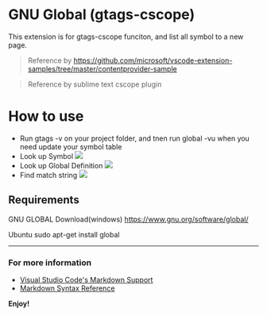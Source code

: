 # GNU Global (gtags-cscope)
This extension is for gtags-cscope funciton, and list all symbol to a new page.
> Reference by https://github.com/microsoft/vscode-extension-samples/tree/master/contentprovider-sample

> Reference by sublime text cscope plugin

# How to use

- Run gtags -v on your project folder, and tnen run global -vu when you need update your symbol table
- Look up Symbol
![](https://github.com/ianhsutw/GlobalSymbolScope/blob/master/images/lookupsymbol.gif)
- Look up Global Definition
![](https://github.com/ianhsutw/GlobalSymbolScope/blob/master/images/lookupglobaldefinition.gif)
- Find match string
![](https://github.com/ianhsutw/GlobalSymbolScope/blob/master/images/findtextstring.gif)

## Requirements

GNU GLOBAL Download(windows)
https://www.gnu.org/software/global/

Ubuntu sudo apt-get install global
___

### For more information

* [Visual Studio Code's Markdown Support](http://code.visualstudio.com/docs/languages/markdown)
* [Markdown Syntax Reference](https://help.github.com/articles/markdown-basics/)

**Enjoy!**
